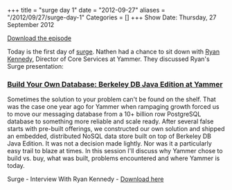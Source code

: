 +++
title = "surge day 1"
date = "2012-09-27"
aliases = "/2012/09/27/surge-day-1"
Categories = []
+++
Show Date:  Thursday, 27 September 2012

[Download the episode](http://traffic.libsyn.com/foodfight/Food-Fight-Show-29-Surge-Ryan-Kennedy.mp3)

Today is the first day of [surge](http://omniti.com/surge/2012).  Nathen had a chance to sit down with [Ryan Kennedy](https://twitter.com/rckenned), Director of Core Services at Yammer.  They discussed Ryan's Surge presentation:

<!-- more -->

### [Build Your Own Database: Berkeley DB Java Edition at Yammer](http://omniti.com/surge/2012/sessions/build-your-own-database-berkeley-db-java-edition-at-yammer)

Sometimes the solution to your problem can't be found on the shelf. That was the case one year ago for Yammer when rampaging growth forced us to move our messaging database from a 10+ billion row PostgreSQL database to something more reliable and scale ready. After several false starts with pre-built offerings, we constructed our own solution and shipped an embedded, distributed NoSQL data store built on top of Berkeley DB Java Edition. It was not a decision made lightly. Nor was it a particularly easy trail to blaze at times. In this session I'll discuss why Yammer chose to build vs. buy, what was built, problems encountered and where Yammer is today.

Surge - Interview With Ryan Kennedy - [Download here](http://traffic.libsyn.com/foodfight/Food-Fight-Show-29-Surge-Ryan-Kennedy.mp3)

